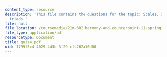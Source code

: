 ```yaml
---
content_type: resource
description: 'This file contains the questions for the topic: Scales, intervals, and
  triads.'
file: null
file_location: /coursemedia/21m-302-harmony-and-counterpoint-ii-spring-2005/1799f5c440294d3b3f29cfc262a10d80_quiz4.pdf
file_type: application/pdf
resourcetype: Document
title: quiz4.pdf
uid: 1799f5c4-4029-4d3b-3f29-cfc262a10d80
---
```

